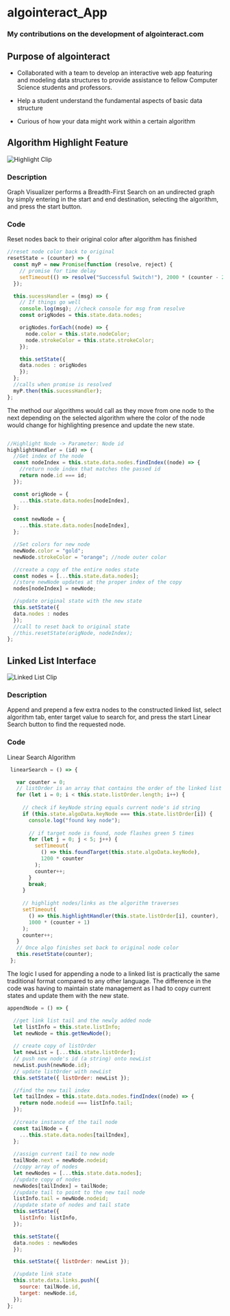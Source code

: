 # algointeract_App

### My contributions on the development of algointeract.com

## Purpose of algointeract

- Collaborated with a team to develop an interactive web app featuring and modeling data structures to provide assistance to fellow Computer Science students and professors. 

- Help a student understand the fundamental aspects of basic data structure

- Curious of how your data might work within a certain algorithm

## Algorithm Highlight Feature 

![Highlight Clip](clips/algo_clip.gif)

### Description

Graph Visualizer performs a Breadth-First Search on an undirected graph by simply entering in the start and end destination, selecting the algorithm, and press the start button.  

### Code

Reset nodes back to their original color after algorithm has finished

```javascript
//reset node color back to original
resetState = (counter) => {
  const myP = new Promise(function (resolve, reject) {
    // promise for time delay
    setTimeout(() => resolve("Successful Switch!"), 2000 * (counter - 2));
  });

  this.sucessHandler = (msg) => {
    // If things go well
    console.log(msg); //check console for msg from resolve
    const origNodes = this.state.data.nodes;

    origNodes.forEach((node) => {
      node.color = this.state.nodeColor;
      node.strokeColor = this.state.strokeColor;
    });

    this.setState({
    data.nodes : origNodes
    });
  };
  //calls when promise is resolved
  myP.then(this.sucessHandler);
};
```

The method our algorithms would call as they move from one node to the next depending on the selected algorithm where the color of the node would change for highlighting presence and update the new state.

```javascript

//Highlight Node -> Parameter: Node id
highlightHandler = (id) => {
  //Get index of the node
  const nodeIndex = this.state.data.nodes.findIndex((node) => {
    //return node index that matches the passed id
    return node.id === id;
  });

  const origNode = {
    ...this.state.data.nodes[nodeIndex],
  };

  const newNode = {
    ...this.state.data.nodes[nodeIndex],
  };

  //Set colors for new node
  newNode.color = "gold";
  newNode.strokeColor = "orange"; //node outer color

  //create a copy of the entire nodes state
  const nodes = [...this.state.data.nodes];
  //store newNode updates at the proper index of the copy
  nodes[nodeIndex] = newNode;

  //update original state with the new state
  this.setState({
  data.nodes : nodes
  });
  //call to reset back to original state
  //this.resetState(origNode, nodeIndex);
};
```

## Linked List Interface 

![Linked List Clip](clips/linkedlist.gif)

### Description 

Append and prepend a few extra nodes to the constructed linked list, select algorithm tab, enter target value to search for, and press the start Linear Search button to find the requested node.  

### Code 

Linear Search Algorithm 

```javascript
 linearSearch = () => {

   var counter = 0;
   // listOrder is an array that contains the order of the linked list elements 
   for (let i = 0; i < this.state.listOrder.length; i++) {
   
     // check if keyNode string equals current node's id string
     if (this.state.algoData.keyNode === this.state.listOrder[i]) {
       console.log("found key node");
       
       // if target node is found, node flashes green 5 times 
       for (let j = 0; j < 5; j++) {
         setTimeout(
           () => this.foundTarget(this.state.algoData.keyNode),
           1200 * counter
         );
         counter++;
       }
       break;
     }
     
     // highlight nodes/links as the algorithm traverses
     setTimeout(
       () => this.highlightHandler(this.state.listOrder[i], counter),
       1000 * (counter + 1)
     );
     counter++;
   }
   // Once algo finishes set back to original node color
   this.resetState(counter);
 };
```
The logic I used for appending a node to a linked list is practically the same traditional format compared to any other language.  The difference in the code was having to maintain state management as I had to copy current states and update them with the new state. 

```javascript
appendNode = () => {

  //get link list tail and the newly added node
  let listInfo = this.state.listInfo;
  let newNode = this.getNewNode();
  
  // create copy of listOrder
  let newList = [...this.state.listOrder];
  // push new node's id (a string) onto newList
  newList.push(newNode.id);
  // update listOrder with newList
  this.setState({ listOrder: newList });

  //find the new tail index
  let tailIndex = this.state.data.nodes.findIndex((node) => {
    return node.nodeid === listInfo.tail;
  });
  
  //create instance of the tail node
  const tailNode = {
    ...this.state.data.nodes[tailIndex],
  };
  
  //assign current tail to new node
  tailNode.next = newNode.nodeid;
  //copy array of nodes
  let newNodes = [...this.state.data.nodes];
  //update copy of nodes
  newNodes[tailIndex] = tailNode;
  //update tail to point to the new tail node
  listInfo.tail = newNode.nodeid;
  //update state of nodes and tail state
  this.setState({
    listInfo: listInfo,
  });

  this.setState({
  data.nodes : newNodes
  });

  this.setState({ listOrder: newList });

  //update link state
  this.state.data.links.push({
    source: tailNode.id,
    target: newNode.id,
  });
};
```
